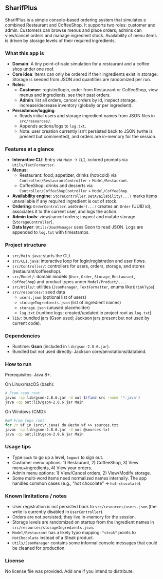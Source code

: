 ## SharifPlus

SharifPlus is a simple console-based ordering system that simulates a combined Restaurant and CoffeeShop. It supports two roles: customer and admin. Customers can browse menus and place orders; admins can view/cancel orders and manage ingredient stock. Availability of menu items is driven by storage levels of their required ingredients.

### What this app is
- **Domain**: A tiny point-of-sale simulation for a restaurant and a coffee shop under one roof.
- **Core idea**: Items can only be ordered if their ingredients exist in storage. Storage is seeded from JSON and quantities are randomized per run.
- **Roles**:
  - **Customer**: register/login, order from Restaurant or CoffeeShop, view menus and ingredients, see their past orders.
  - **Admin**: list all orders, cancel orders by id, inspect storage, increase/decrease inventory (globally or per ingredient).
- **Persistence/logging**:
  - Reads initial users and storage ingredient names from JSON files in `src/resources/`.
  - Appends actions/logs to `log.txt`.
  - Note: user creation currently isn’t persisted back to JSON (write is present but commented), and orders are in-memory for the session.

### Features at a glance
- **Interactive CLI**: Entry via `Main` → `CLI`, colored prompts via `Utils/TextFormatter`.
- **Menus**:
  - Restaurant: food, appetizer, drinks (hot/cold) via `Controller/RestaurantController` + `Model/Restaurant`.
  - CoffeeShop: drinks and desserts via `Controller/CoffeeShopController` + `Model/CoffeeShop`.
- **Availability engine**: `StoreController.setAvailability(...)` marks items unavailable if any required ingredient is out of stock.
- **Ordering**: `OrderController.addOrder(...)` creates an `Order` (UUID id), associates it to the current user, and logs the action.
- **Admin tools**: view/cancel orders; inspect and mutate storage (`StorageController`).
- **Data layer**: `Utils/JsonManager` uses Gson to read JSON. Logs are appended to `log.txt` with timestamps.

### Project structure
- `src/Main.java`: starts the CLI.
- `src/CLI.java`: interactive loop for login/registration and user flows.
- `src/Controller/`: controllers for users, orders, storage, and stores (restaurant/coffeeshop).
- `src/Model/`: domain models (`User`, `Order`, `Storage`, `Restaurant`, `CoffeeShop`) and product types under `Model/Product/...`.
- `src/Utils/`: utilities (`JsonManager`, `TextFormatter`, enums like `DrinkType`).
- `src/resources/`: seed data
  - `users.json` (optional list of users)
  - `storageIngredients.json` (list of ingredient names)
  - `storage.json` (unused placeholder)
  - `log.txt` (runtime logs; created/updated in project root as `log.txt`)
- `lib/`: bundled jars (Gson used; Jackson jars present but not used by current code).

### Dependencies
- Runtime: **Gson** (included in `lib/gson-2.8.6.jar`).
- Bundled but not used directly: Jackson core/annotations/databind.

### How to run
Prerequisites: Java 8+.

On Linux/macOS (bash):
```bash
# From repo root
javac -cp lib/gson-2.8.6.jar -d out $(find src -name '*.java')
java -cp out:lib/gson-2.8.6.jar Main
```

On Windows (CMD):
```bat
REM From repo root
for /r %f in (src\*.java) do @echo %f >> sources.txt
javac -cp lib\gson-2.8.6.jar -d out @sources.txt
java -cp out;lib\gson-2.8.6.jar Main
```

### Usage tips
- Type `back` to go up a level, `logout` to sign out.
- Customer menu options: 1) Restaurant, 2) CoffeeShop, 3) View menu+ingredients, 4) View your orders.
- Admin menu options: 1) View/Cancel orders, 2) View/Modify storage.
- Some multi-word items need normalized names internally. The app handles common cases (e.g., "hot chocolate" → `hot-chocolate`).

### Known limitations / notes
- User registration is not persisted back to `src/resources/users.json` (the write is currently disabled in `UserController`).
- Orders are not persisted; they live in-memory for the session.
- Storage levels are randomized on startup from the ingredient names in `src/resources/storageIngredients.json`.
- `Model/Restaurant` has a likely typo mapping: `"steak"` points to `HotChocolate` instead of a Steak product.
- `Utils/JsonManager` contains some informal console messages that could be cleaned for production.

### License
No license file was provided. Add one if you intend to distribute.
